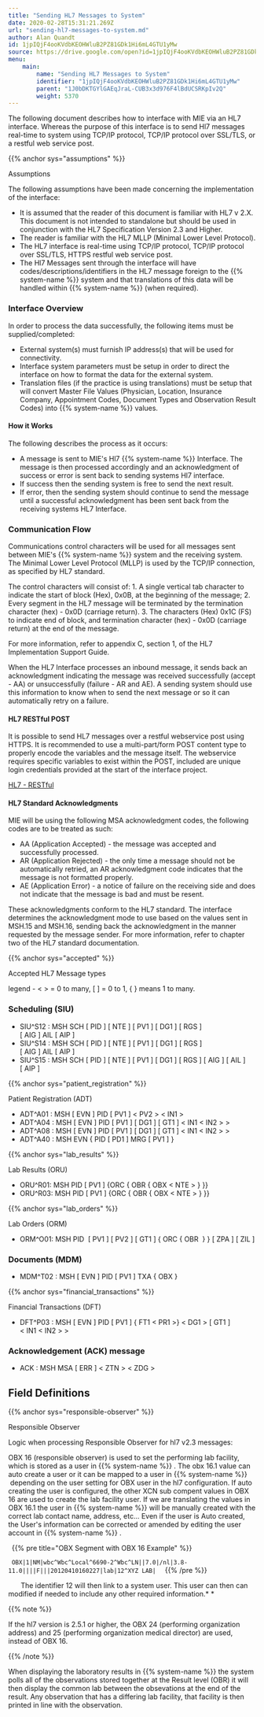 ```yaml
---
title: "Sending HL7 Messages to System"
date: 2020-02-28T15:31:21.269Z
url: "sending-hl7-messages-to-system.md"
author: Alan Quandt
id: 1jpIQjF4ooKVdbKEOHWluB2PZ81GDk1Hi6mL4GTU1yMw
source: https://drive.google.com/open?id=1jpIQjF4ooKVdbKEOHWluB2PZ81GDk1Hi6mL4GTU1yMw
menu:
    main:
        name: "Sending HL7 Messages to System"
        identifier: "1jpIQjF4ooKVdbKEOHWluB2PZ81GDk1Hi6mL4GTU1yMw"
        parent: "1J0bDKTGYlGAEqJraL-CUB3x3d976F4lBdUCSRKpIv2Q"
        weight: 5370
---
```

The following document describes how to interface with MIE via an HL7 interface. Whereas the purpose of this interface is to send Hl7 messages real-time to system using TCP/IP protocol, TCP/IP protocol over SSL/TLS, or a restful web service post.

{{% anchor sys="assumptions" %}}

Assumptions

The following assumptions have been made concerning the implementation of the interface:

* It is assumed that the reader of this document is familiar with HL7 v 2.X. This document is not intended to standalone but should be used in conjunction with the HL7 Specification Version 2.3 and Higher.
* The reader is familiar with the HL7 MLLP (Minimal Lower Level Protocol).
* The HL7 interface is real-time using TCP/IP protocol, TCP/IP protocol over SSL/TLS, HTTPS restful web service post.
* The Hl7 Messages sent through the interface will have codes/descriptions/identifiers in the HL7 message foreign to the {{% system-name %}} system and that translations of this data will be handled within {{% system-name %}} (when required).

### Interface Overview

In order to process the data successfully, the following items must be supplied/completed:

* External system(s) must furnish IP address(s) that will be used for connectivity.
* Interface system parameters must be setup in order to direct the interface on how to format the data for the external system.
* Translation files (if the practice is using translations) must be setup that will convert Master File Values (Physician, Location, Insurance Company, Appointment Codes, Document Types and Observation Result Codes) into {{% system-name %}} values.

#### How it Works

The following describes the process as it occurs:

* A message is sent to MIE's Hl7 {{% system-name %}} Interface. The message is then processed accordingly and an acknowledgment of success or error is sent back to sending systems Hl7 interface.
* If success then the sending system is free to send the next result.
* If error, then the sending system should continue to send the message until a successful acknowledgment has been sent back from the receiving systems HL7 Interface.

### Communication Flow

Communications control characters will be used for all messages sent between MIE's {{% system-name %}} system and the receiving system. The Minimal Lower Level Protocol (MLLP) is used by the TCP/IP connection, as specified by HL7 standard.

The control characters will consist of: 1. A single vertical tab character to indicate the start of block (Hex), 0x0B, at the beginning of the message; 2. Every segment in the HL7 message will be terminated by the termination character (hex) - 0x0D (carriage return). 3. The characters (Hex) 0x1C (FS) to indicate end of block, and termination character (hex) - 0x0D (carriage return) at the end of the message.

For more information, refer to appendix C, section 1, of the HL7 Implementation Support Guide.

When the HL7 Interface processes an inbound message, it sends back an acknowledgment indicating the message was received successfully (accept - AA) or unsuccessfully (failure - AR and AE). A sending system should use this information to know when to send the next message or so it can automatically retry on a failure.

#### HL7 RESTful POST

It is possible to send HL7 messages over a restful webservice post using HTTPS. It is recommended to use a multi-part/form POST content type to properly encode the variables and the message itself. The webservice requires specific variables to exist within the POST, included are unique login credentials provided at the start of the interface project.

[HL7 - RESTful](hl7-restful.md)

#### HL7 Standard Acknowledgments

MIE will be using the following MSA acknowledgment codes, the following codes are to be treated as such:

* AA (Application Accepted) - the message was accepted and successfully processed.
* AR (Application Rejected) - the only time a message should not be automatically retried, an AR acknowledgment code indicates that the message is not formatted properly.
* AE (Application Error) - a notice of failure on the receiving side and does not indicate that the message is bad and must be resent.

These acknowledgments conform to the HL7 standard. The interface determines the acknowledgment mode to use based on the values sent in MSH.15 and MSH.16, sending back the acknowledgment in the manner requested by the message sender. For more information, refer to chapter two of the HL7 standard documentation.

{{% anchor sys="accepted" %}}

Accepted HL7 Message types

legend - < > = 0 to many, [ ] = 0 to 1, { } means 1 to many.

### Scheduling (SIU)

* SIU^S12 : MSH SCH [ PID ] [ NTE ] [ PV1 ] [ DG1 ] [ RGS ] [ AIG ] AIL [ AIP ]
* SIU^S14 : MSH SCH [ PID ] [ NTE ] [ PV1 ] [ DG1 ] [ RGS ] [ AIG ] AIL [ AIP ]
* SIU^S15 : MSH SCH [ PID ] [ NTE ] [ PV1 ] [ DG1 ] [ RGS ] [ AIG ] [ AIL ] [ AIP ]

{{% anchor sys="patient_registration" %}}

Patient Registration (ADT)

* ADT^A01 : MSH [ EVN ] PID [ PV1 ] < PV2 > < IN1 >
* ADT^A04 : MSH [ EVN ] PID [ PV1 ] [ DG1 ] [ GT1 ] < IN1 < IN2 > >
* ADT^A08 : MSH [ EVN ] PID [ PV1 ] [ DG1 ] [ GT1 ] < IN1 < IN2 > >
* ADT^A40 : MSH EVN { PID [ PD1 ] MRG [ PV1 ] }

{{% anchor sys="lab_results" %}}

Lab Results (ORU)

* ORU^R01: MSH PID [ PV1 ] {ORC { OBR { OBX < NTE > } }}
* ORU^R03: MSH PID [ PV1 ] {ORC { OBR { OBX < NTE > } }}

{{% anchor sys="lab_orders" %}}

Lab Orders (ORM)

* ORM^O01: MSH PID <NTE> [ PV1 ] [ PV2 ] <IN1> [ GT1 ] { ORC { OBR <NTE> <DG1> <OBX> } } [ ZPA ] [ ZIL ]

### Documents (MDM)

* MDM^T02 : MSH [ EVN ] PID [ PV1 ] TXA { OBX }

{{% anchor sys="financial_transactions" %}}

Financial Transactions (DFT)

* DFT^P03 : MSH [ EVN ] PID [ PV1 ] <OBX> { FT1 < PR1 >} < DG1 > [ GT1 ] < IN1 < IN2 > >

### Acknowledgement (ACK) message

* ACK : MSH MSA [ ERR ] < ZTN > < ZDG >

## Field Definitions

{{% anchor sys="responsible-observer" %}}

Responsible Observer

Logic when processing Responsible Observer for hl7 v2.3 messages:

OBX 16 (responsible observer) is used to set the performing lab facility, which is stored as a user in {{% system-name %}} . The obx 16.1 value can auto create a user or it can be mapped to a user in {{% system-name %}}  depending on the user setting for OBX user in the hl7 configuration. If auto creating the user is configured, the other XCN sub compent values in OBX 16 are used to create the lab facility user. If we are translating the values in OBX 16.1 the user in {{% system-name %}} will be manually created with the correct lab contact name, address, etc... Even if the user is Auto created, the User's information can be corrected or amended by editing the user account in {{% system-name %}} .



` `{{% pre title="OBX Segment with OBX 16 Example" %}}

`  OBX|1|NM|wbc^Wbc^Local^6690-2^Wbc^LN||7.0|/nl|3.8-11.0||||F|||20120410160227|lab|12^XYZ LAB| 
`
` `{{% /pre %}}


`  
`
The identifier 12 will then link to a system user. This user can then can modified if needed to include any other required information.* *

{{% note %}}

If the hl7 version is 2.5.1 or higher, the OBX 24 (performing organization address) and 25 (performing organization medical director) are used, instead of OBX 16.

{{% /note %}}


When displaying the laboratory results in {{% system-name %}} the system polls all of the observations stored together at the Result level (OBR) it will then display the common lab between the obsevations at the end of the result. Any observation that has a differing lab facility, that facility is then printed in line with the observation.

